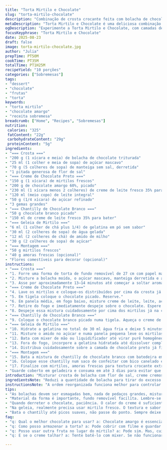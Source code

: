 ```yaml
---
title: "Torta Mirtilo e Chocolate"
slug: "torta-mirtilo-chocolate"
description: "Combinação de crosta crocante feita com bolacha de chocolate e toque de flor de sal, creme de chocolate amargo enriquecido com blueberries frescos, chantilly saborizado com chocolate branco e geleia aveludada de mirtilo com textura firme e brilho natural. Uma sobremesa que brinca com texturas e sabores intensos sem nozes e com toque de frutas frescas para decorar. Técnica que prioriza sinais visuais e táteis para dominar o ponto ideal em cada etapa, garantindo equilíbrio entre doçura e amargor."
metaDescription: "Torta Mirtilo e Chocolate é uma deliciosa combinação de crosta crocante, recheio de chocolate amargo e frutas frescas. Uma sobremesa que encanta."
ogDescription: "Experimente a Torta Mirtilo e Chocolate, com camadas de sabores intensos e texturas únicas. Uma sobremesa espectacular para seu próximo evento."
focusKeyphrase: "Torta Mirtilo e Chocolate"
date: 2025-08-23
draft: false
image: torta-mirtilo-chocolate.jpg
author: "Julia"
prepTime: PT50M
cookTime: PT35M
totalTime: PT1H25M
recipeYield: "10 porções"
categories: ["Sobremesas"]
tags:
- "dessert"
- "chocolate"
- "frutas"
- "torta"
keywords:
- "torta mirtilo"
- "chocolate amargo"
- "receita sobremesa"
breadcrumb: ["Home", "Recipes", "Sobremesas"]
nutrition: 
 calories: "325"
 fatContent: "22g"
 carbohydrateContent: "29g"
 proteinContent: "5g"
ingredients:
- "=== Crosta ==="
- "200 g (1 xícara e meia) de bolacha de chocolate triturada"
- "25 ml (1 colher e meia de sopa) de açúcar mascavo"
- "70 g (5 colheres de sopa) de manteiga sem sal, derretida"
- "1 pitada generosa de flor de sal"
- "=== Creme de Chocolate Preto ==="
- "150 g (1 xícara) de mirtilos frescos"
- "200 g de chocolate amargo 60%, picado"
- "230 ml (1 xícara menos 2 colheres) de creme de leite fresco 35% para bater"
- "120 ml (meio copo) de leite integral"
- "50 g (1/4 xícara) de açúcar refinado"
- "3 gemas grandes"
- "=== Chantilly de Chocolate Branco ==="
- "50 g chocolate branco picado"
- "150 ml de creme de leite fresco 35% para bater"
- "=== Geleia de Mirtilo ==="
- "6 ml (1 colher de chá plus 1/4) de gelatina em pó sem sabor"
- "30 ml (2 colheres de sopa) de água gelada"
- "12 ml (2 colheres de chá) de amido de milho"
- "30 g (2 colheres de sopa) de açúcar"
- "=== Montagem ==="
- "50 g mirtilos frescos"
- "40 g amoras frescas (opcional)"
- "Flores comestíveis para decorar (opcional)"
instructions:
- "=== Crosta ==="
- "1. Forre uma forma de torta de fundo removível de 27 cm com papel manteiga na base para facilitar. Pré-aqueça forno a 175°C com a grade central posicionada."
- "2. Misture a bolacha moída, o açúcar mascavo, manteiga derretida e a pitada de flor de sal num bowl médio. Use dedos ou parte de um copo para pressionar firme essa mistura no fundo e um pouco nas laterais da forma. Não deixe falhas para a crosta não desmanchar depois."
- "3. Asse por aproximadamente 13–14 minutos até começar a soltar aroma de chocolate tostado. O toque sutil da flor de sal precisa ser perceptível no cheiro. Retire do forno e deixe esfriar uns 25 minutos antes de colocar o recheio."
- "=== Creme de Chocolate Preto ==="
- "4. Lave os mirtilos e coloque-os distribuídos por cima da crosta já fria. Distribuir por igual evita que o chocolate afunde demais só num ponto."
- "5. Em tigela coloque o chocolate picado. Reserve."
- "6. Em panela média, em fogo baixo, misture creme de leite, leite, açúcar e gemas. Mexa firme com fouet para não embolar e não deixar ferver — a ideia é engrossar levemente, como quando faz um creme inglês, até dar para riscar o fundo com a colher, sem formar grumos ou talhar."
- "7. Retire do fogo e imediatamente despeje sobre o chocolate. Espere 3 minutos sem mexer — o calor começa a derreter o chocolate vagarosamente. Depois mexa com o fouet até tudo ficar aveludado e homogêneo. Se sobrou algum pedaço, bate rápido com mixer de mão para garantir textura lisa e uniforme."
- "8. Despeje essa mistura cuidadosamente por cima dos mirtilos já na crosta. Leve para gelar cobrindo com filme plástico rente à superfície para evitar película. Deixe por cerca de 2 horas até firmar quase que totalmente."
- "=== Chantilly de Chocolate Branco ==="
- "9. Coloque o chocolate branco picado numa tigela. Aqueça o creme de leite até quase ferver e despeje sobre o chocolate. Espere um minuto para a fusão acontecer, então mexa devagar com fouet até derreter e incorporar tudo. Cubra com filme e leve à geladeira por pelo menos 2 horas, isso deixa a mistura fria mas densa para bater depois."
- "=== Geleia de Mirtilo ==="
- "10. Hidrate a gelatina no total de 30 ml água fria e deixe 5 minutos para inchar."
- "11. Misture o amido no açúcar e numa panela pequena leve os mirtilos frescos com esse açúcar ao fogo médio. Mexa até o açúcar dissolver e os frutos começarem a soltar líquido. Dá para sentir no cheiro o azedinho fresco misturado ao doce."
- "12. Bata com mixer de mão ou liquidificador até virar purê homogêneo, depois passe por uma peneira fina para tirar cascas e sementes. Retorne o purê à panela. Misture o amido e cozinhe mexendo até engrossar, textura de mingau leve, que gruda meio pouco na colher."
- "13. Fora do fogo, incorpore a gelatina hidratada até dissolver completamente. Espere esfriar uns 7 minutos até que não esteja quente para não furar a camada de creme quando for aplicada."
- "14. Distribua cuidadosamente sobre a camada de chocolate preto já firme. Use uma espátula para espalhar e alisar com delicadeza evitando misturar as camadas. Leve à geladeira para gelificar por pelo menos 1 hora até firmar."
- "=== Montagem ==="
- "15. Bata a mistura de chantilly de chocolate branco com batedeira em velocidade média para formar picos suaves mas bem definidos. Evite ultrapassar o ponto para não talhar o creme em manteiga."
- "16. Coloque esse chantilly num saco de confeitar com bico canelado e faça picos decorativos na torta."
- "17. Finalize com mirtilos, amoras frescas para textura crocante extra e flores comestíveis para cor e frescor."
- "Guarde coberto em geladeira e consuma em até 3 dias para evitar que a crosta amoleça ou a geléia perca o brilho natural."
introduction: "Misturar crosta de bolacha com flor de sal, creme cremoso de chocolate amargo e frutas frescas com chantilly branco com chocolate só não é diferente da minha aventura culinária que já rolou umas dez tentativas até encontrar o ponto. O interessante é perceber como o sabor do mirtilo se intensifica e abraça o amargor do chocolate, enquanto a geleia dá aquela textura lisa e brilhante que dá vontade de mexer só de olhar. Para quem se aventura em casa, é fundamental conhecer o timing da gelatina e não deixar o creme talhar. Essa receita traduz bem o equilíbrio entre técnica e sensibilidade, onde olhar, sentir e cheirar valem mais que cronometrar tudo. Se usar chocolate meio amargo ou ao leite, muda o resultado, o amargo tem que ser marcante para evitar um doce sem graça, por isso mantenha essa proporção."
ingredientsNote: "Reduzi a quantidade de bolacha para tirar do excesso pesado, aumentei um pouco o charme da gelatina para garantir fixação. Troquei o açúcar branco da crosta por mascavo para trazer um toque mais caramelizado, mais profundo. Substituí o chocolate 58% por 60% porque acho que casa melhor com o mirtilo. Na chantilly, aumentei um pouco o creme para facilitar o batimento, chocolate branco nem sempre derrete fácil; importante deixar esfriar direito para o chantilly não manchar ou cortar. A gelatina hidratada junto, sempre com amido para dar textura. Mirtilo fresco é obrigatório, pois o processado perde esse perfume e crocância na boca. Quebre a regra do tradicional quando trocar o tipo de chocolate, ajuste a doçura a olho – se ficar claro demais, põe menos açúcar. Nunca economize na flor de sal, é ela que faz a crosta ganhar personalidade. Mantenha tudo gelado antes de bater chantilly para firmar bem e não virar manteiga."
instructionsNote: "A ordem reorganizada funciona melhor para controlar múltiplas etapas sem que o creme de chocolate ou a geleia endureçam antes da hora. Primeiro sempre aqueça e asse a crosta para garantir firmeza antes de meter o recheio. Misture gemas fora do fogo para evitar coagulação, virou ovo mexido já era o creme. A espera do chocolate derretendo na mistura quente do creme é sacrilégio para alguns, mas fico aqui garantindo textura impecável. O ponto do creme é mais visual do que tempo — quando engrossar, riscar o fundo com colher limpa e o creme criar uma leve camada na superfície sem empelotar, pronto. A gelatina precisa hidratar quietinha, misturar fora do calor forte para não perder força. Na geleia, o amido é rico aliado para firmeza e brilho. Fazendo tudo na sequência e com frio constante, temperos e tempos balanceiam entre si sem atropelos. O chantilly bate melhor depois que o chocolate branco em creme esfriar, caso contrário apressa a manteiga e bagunça tudo. Guardar sob filme na geladeira evita gosto de geladeira e pele no creme. Saco de confeitar é minha mão direita para decoração - mesmo irregular fica charmoso. Flores e frutas garantem frescor e cor, combinam com tudo."
tips:
- "As bolachas devem ser esmagadas bem, nada de pedaços grandes, misture com manteiga derretida. O açúcar mascavo dá um gosto mais caramelizado. Hidratação da gelatina, não esqueça. Tempo é crucial."
- "Material da forma é importante, fundo removível facilita. Lembre-se de ter papel manteiga. Não deixe falhas na crosta. Pressione bem. Aroma de chocolate tostado é sinal que está pronto."
- "Quando derreter o chocolate, paciência. O calor do creme é suficiente. Se deixar ferver, estraga tudo. Misture até tudo ficar homogêneo, siga o aspecto visual. Grumos são um erro."
- "Na geleia, realmente precisa usar mirtilo fresco. O textura e sabor são outros. Amido é sua força ali. Textura de mingau. Espere esfriar antes de aplicar sobre o creme, não quebre camadas."
- "Bata o chantilly até picos suaves, não passe do ponto. Sempre deixe tudo frio. Mistura aquecida na hora de montar pode dar problema. Use bico canelado, mesmo que a decoração fique irregular tem seu charme."
faq:
- "q: Qual o melhor chocolate para usar? a: Chocolate amargo é essencial. Procure 60% no mínimo. Outros podem deixar a receita muito doce, é uma batalha de sabores."
- "q: Como posso armazenar a torta? a: Pode cobrir com filme e guardar na geladeira. Consuma em três dias. Mas fique de olho, a crosta não pode ficar mole. Crispiness é chave."
- "q: Posso usar outra fruta no lugar do mirtilo? a: Pode sim. Mas, cuidado. Sabores e acidez mudam o resultado. Frutas como framboesa funcionam mas não perdem muito da textura."
- "q: E se o creme talhar? a: Tente batê-lo com mixer. Se não funcionar, considere começar do zero. Mas manter o calor controlado ao misturar é fundamental, lembre-se."

---
```

